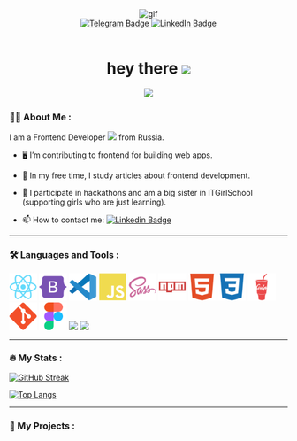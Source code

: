 <div id="header" align="center">
    <img src="https://media.giphy.com/media/L1R1tvI9svkIWwpVYr/giphy.gif" alt="gif" width="170"/>
</div>

<div id="badges" align="center">
    <a href="https://t.me/ssstvch">
        <img src="https://img.shields.io/badge/Telegram-blue?style=social&logo=telegram&logoColor=gray" alt="Telegram Badge"/> 
    </a>
    <a href="#">
        <img src="https://img.shields.io/badge/Linkedin-blue?style=social&logo=linkedin&logoColor=blu" alt="LinkedIn Badge"/>
    </a>
    <br />
    <img src="https://komarev.com/ghpvc/?username=ssstvch&style=flat-square&color=blue" alt="" align="center"/>
</div>

<h1 align="center">
    hey there
    <img src="https://media.giphy.com/media/YSNTUguOMvWiIY4TQx/giphy.gif" width="50" />
</h1>

<div align="center">
    <img src="https://media.giphy.com/media/1GEATImIxEXVR79Dhk/giphy.gif" width="500" />
</div>

### :woman_technologist: About Me :

I am a Frontend Developer <img src="https://media.giphy.com/media/WUlplcMpOCEmTGBtBW/giphy.gif" width="30"> from Russia.

- :desktop_computer: I’m contributing to frontend for building web apps.

- :notebook: In my free time, I study articles about frontend development.

- :dizzy: I participate in hackathons and am a big sister in ITGirlSchool (supporting girls who are just learning).

- :mailbox: How to contact me: [![Linkedin Badge](https://img.shields.io/badge/-ssstvch-blue?style=flat&logo=Linkedin&logoColor=white)](your-linkedin-url)

---

### :hammer_and_wrench: Languages and Tools :

<div>
    <img src="https://raw.githubusercontent.com/devicons/devicon/1119b9f84c0290e0f0b38982099a2bd027a48bf1/icons/react/react-original.svg" width="50">
    <img src="https://raw.githubusercontent.com/devicons/devicon/1119b9f84c0290e0f0b38982099a2bd027a48bf1/icons/bootstrap/bootstrap-plain.svg" width="50"/>
    <img src="https://raw.githubusercontent.com/devicons/devicon/1119b9f84c0290e0f0b38982099a2bd027a48bf1/icons/vscode/vscode-original.svg" width="50">
    <img src="https://raw.githubusercontent.com/devicons/devicon/1119b9f84c0290e0f0b38982099a2bd027a48bf1/icons/javascript/javascript-plain.svg" width="50">
     <!-- <img src="https://raw.githubusercontent.com/devicons/devicon/1119b9f84c0290e0f0b38982099a2bd027a48bf1/icons/typescript/typescript-plain.svg" width="50"> -->
     <!-- <img src="https://raw.githubusercontent.com/devicons/devicon/1119b9f84c0290e0f0b38982099a2bd027a48bf1/icons/storybook/storybook-original.svg" width="50" > -->
     <img src="https://raw.githubusercontent.com/devicons/devicon/1119b9f84c0290e0f0b38982099a2bd027a48bf1/icons/sass/sass-original.svg" width="50">
     <img src="https://raw.githubusercontent.com/devicons/devicon/1119b9f84c0290e0f0b38982099a2bd027a48bf1/icons/npm/npm-original-wordmark.svg" width="50">
     <img src="https://raw.githubusercontent.com/devicons/devicon/1119b9f84c0290e0f0b38982099a2bd027a48bf1/icons/html5/html5-plain.svg" width="50">
     <img src="https://raw.githubusercontent.com/devicons/devicon/1119b9f84c0290e0f0b38982099a2bd027a48bf1/icons/css3/css3-plain.svg" width="50">
     <img src="https://raw.githubusercontent.com/devicons/devicon/1119b9f84c0290e0f0b38982099a2bd027a48bf1/icons/gulp/gulp-plain.svg" width="50">
     <img src="https://raw.githubusercontent.com/devicons/devicon/1119b9f84c0290e0f0b38982099a2bd027a48bf1/icons/git/git-plain.svg" width="50">
     <!-- <img src="https://raw.githubusercontent.com/devicons/devicon/1119b9f84c0290e0f0b38982099a2bd027a48bf1/icons/firebase/firebase-plain.svg" width="50"> -->
     <img src="https://raw.githubusercontent.com/devicons/devicon/1119b9f84c0290e0f0b38982099a2bd027a48bf1/icons/figma/figma-original.svg" width="50">
    <img src="https://mui.com/static/logo.png" width="50">
    <!-- <img src="https://gw.alipayobjects.com/zos/rmsportal/rlpTLlbMzTNYuZGGCVYM.png" width="50"> -->
    <!-- <img src="https://mobx.js.org/img/mobx.png" width="50"> -->
    <img src="https://upload.wikimedia.org/wikipedia/commons/thumb/c/c9/JSON_vector_logo.svg/2048px-JSON_vector_logo.svg.png" width="50">
</div>

---

### :fire: My Stats :

[![GitHub Streak](http://github-readme-streak-stats.herokuapp.com?user=ssstvch&theme=dark&hide_border=true&date_format=j%20M%5B%20Y%5D)](https://git.io/streak-stats)

[![Top Langs](https://github-readme-stats.vercel.app/api/top-langs/?username=ssstvch&layout=compact&theme=vision-friendly-dark&hide_border=true)](https://github.com/anuraghazra/github-readme-stats)

---

### :rocket: My Projects :
